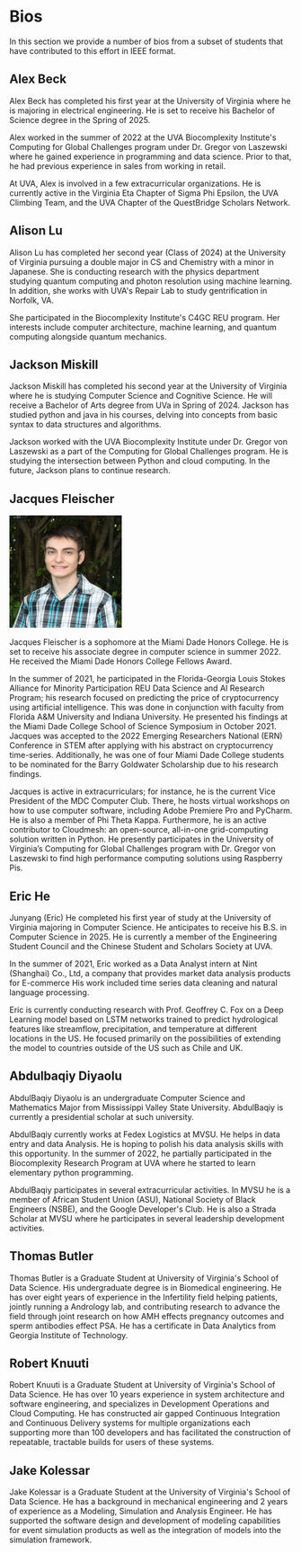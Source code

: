 # Bios

In this section we provide a number of bios from a subset of students that 
have contributed to this effort in IEEE format.

## Alex Beck

Alex Beck has completed his first year at the University of Virginia where he is 
majoring in electrical engineering. He is set to receive his Bachelor of Science degree
in the Spring of 2025.

Alex worked in the summer of 2022 at the UVA Biocomplexity 
Institute's Computing for Global Challenges program under Dr. Gregor von Laszewski
where he gained experience in programming and data science. Prior to 
that, he had previous experience in sales from working in retail. 

At UVA, Alex is involved in a few extracurricular organizations. He is currently active
in the Virginia Eta Chapter of Sigma Phi Epsilon, the UVA Climbing Team, and the 
UVA Chapter of the QuestBridge Scholars Network.

## Alison Lu

Alison Lu has completed her second year (Class of 2024) at the University of Virginia pursuing a
double major in CS and Chemistry with a minor in Japanese. She is conducting research with the
physics department studying quantum computing and photon resolution using machine learning. In 
addition, she works with UVA's Repair Lab to study gentrification in Norfolk, VA.

She participated in the Biocomplexity Institute's C4GC REU program. Her 
interests include computer architecture, machine learning, and quantum 
computing alongside quantum mechanics.

## Jackson Miskill

Jackson Miskill has completed his second year at the University
of Virginia where he is studying Computer Science and Cognitive
Science. He will receive a Bachelor of Arts degree from UVa in
Spring of 2024. Jackson has studied python and java in his courses,
delving into concepts from basic syntax to data structures and algorithms. 

Jackson worked with the UVA Biocomplexity Institute 
under Dr. Gregor von Laszewski as a part of the Computing for 
Global Challenges program. He is studying the intersection
between Python and cloud computing. In the future, Jackson plans
to continue research. 

## Jacques Fleischer

![Jacques Fleischer](images/jacques.jpg)

Jacques Fleischer is a sophomore at the Miami Dade Honors College. 
He is set to receive his associate degree in computer science in 
summer 2022. He received the Miami Dade Honors College Fellows 
Award.

In the summer of 2021, he participated in the Florida-Georgia 
Louis Stokes Alliance for Minority Participation REU Data
Science and AI Research Program; his research focused on 
predicting the price of cryptocurrency using artificial
intelligence. This was done in conjunction with faculty from 
Florida A&M University and Indiana University. He presented
his findings at the Miami Dade College School of Science 
Symposium in October 2021. Jacques was accepted to the 2022
Emerging Researchers National (ERN) Conference in STEM after 
applying with his abstract on cryptocurrency time-series.
Additionally, he was one of four Miami Dade College students 
to be nominated for the Barry Goldwater Scholarship due to
his research findings.

Jacques is active in extracurriculars; for instance, he is the 
current Vice President of the MDC Computer Club. There, he hosts 
virtual workshops on how to use computer software, including 
Adobe Premiere Pro and PyCharm. He is also a member of Phi Theta 
Kappa. Furthermore, he is an active contributor to Cloudmesh: an 
open-source, all-in-one grid-computing solution written in 
Python. He presently participates in the University of Virginia’s 
Computing for Global Challenges program with Dr. 
Gregor von Laszewski to find high performance computing solutions using Raspberry Pis.

## Eric He

Junyang (Eric) He completed his first year of study at the University of 
Virginia majoring in Computer Science. He anticipates to receive his B.S. in 
Computer Science in 2025. He is currently a member of the Engineering Student
Council and the Chinese Student and Scholars Society at UVA.

In the summer of 2021, Eric worked as a Data Analyst intern at Nint (Shanghai)
Co., Ltd, a company that provides market data analysis products for E-commerce
His work included time series data cleaning and natural language processing.

Eric is currently conducting research with Prof. Geoffrey C. Fox on a 
Deep Learning model based on LSTM networks trained to predict hydrological 
features like streamflow, precipitation, and temperature at different locations 
in the US. He focused primarily on the possibilities of extending the model to 
countries outside of the US such as Chile and UK. 


## Abdulbaqiy Diyaolu
 
AbdulBaqiy Diyaolu is an undergraduate Computer Science and Mathematics Major 
from Mississippi Valley State University. AbdulBaqiy is currently a 
presidential scholar at such university.

AbdulBaqiy currently works at Fedex Logistics at MVSU. He helps in
data entry and data Analysis. He is hoping to polish his data analysis
skills with this opportunity. In the summer of 2022, he partially participated 
in the Biocomplexity Research Program at UVA where he started to learn 
elementary python programming.

AbdulBaqiy participates in several extracurricular activities. In MVSU he
is a member of African Student Union (ASU), National Society of Black Engineers
(NSBE), and the Google Developer's Club. He is also a Strada Scholar at MVSU
where he participates in several leadership development activities.

## Thomas Butler

Thomas Butler is a Graduate Student at University of Virginia's School of Data 
Science. His undergraduate degree is in Biomedical engineering. He has over 
eight years of experience in the Infertility field helping patients, jointly 
running a Andrology lab, and contributing research to advance the field through 
joint research on how AMH effects pregnancy outcomes and sperm antibodies effect 
PSA. He has a certificate in Data Analytics from Georgia Institute of Technology.

## Robert Knuuti

Robert Knuuti is a Graduate Student at University of Virginia's School of Data 
Science. He has over 10 years experience in system architecture and software 
engineering, and specializes in Development Operations and Cloud Computing. 
He has constructed air gapped Continuous Integration and Continuous Delivery 
systems for multiple organizations each supporting more than 100 developers 
and has facilitated the construction of repeatable, tractable builds for users 
of these systems.

## Jake Kolessar

Jake Kolessar is a Graduate Student at the University of Virginia's School 
of Data Science. He has a background in mechanical engineering and 2 years 
of experience as a Modeling, Simulation and Analysis Engineer. He has 
supported the software design and development of modeling capabilities for 
event simulation products as well as the integration of models into the 
simulation framework.


